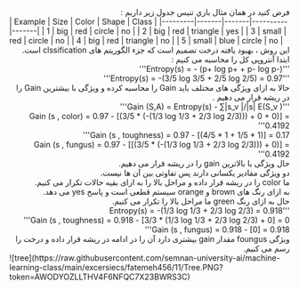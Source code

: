 <div dir="rtl">
فرض كنيد در همان مثال بازي تنيس جدول زير داريم :
<br/>
  </div>
| Example | Size  | Color | Shape    | Class |
|---------|-------|-------|----------|-------|
| 1       | big   | red   | circle   | no    |
| 2       | big   | red   | triangle | yes   |
| 3       | small | red   | circle   | no    |
| 4       | big   | red   | triangle | no    |
| 5       | small | blue  | circle   | no    |
<br/>
<div dir="rtl">
این روش ، بهبود یافته درخت تصمیم است که جزء الگوریتم های clssification است.
<br/>
ابتدا آنتروپی کل را محاسبه می کنیم :
<br/>
'''Entropy(s) = - (p+ log p+  +  p- log p-)'''
<br/>
'''Entropy(s) = -(3/5 log 3/5 + 2/5 log 2/5) = 0.97'''
<br/>
حالا به ازای ویژگی های مختلف باید Gain را محاسبه کرده و ویژگی با بیشترین Gain را در ریشه قرار می دهیم .
<br/>
'''Gain (S,A) = Entropy(s) - ∑|s_v |/|s|  E(S_v )'''
<br/> Gain (s , color) = 0.97 - [(3/5 * (-(1/3 log 1/3 + 2/3 log 2/3))) + 0 + 0)] = 0.4192'''
<br/>Gain (s , toughness) = 0.97 - [(4/5 * 1 + 1/5 * 1)] = 0.17'''
<br/>Gain (s , fungus) = 0.97 - [[(3/5 * (-(1/3 log 1/3 + 2/3 log 2/3))) + 0)] = 0.4192'''
<br/>
حال ویژگی با بالاترین gain را در ریشه قرار می دهیم.
<br/>
دو ویژگی مقادیر یکسانی دارند پس تفاوتی بین آن ها نیست.
<br/>
ما color را در ریشه قرار داده و مراحل بالا را به ازای بقیه حالات تکرار می کنیم.
<br/>
به ازای رنگ های brown و orange سیستم قطعی است و پاسخ yes می دهد.
<br/>
حال به ازای رنگ green ما مراحل بالا را تکرار می کنیم.
<br/>
'''Entropy(s) = -(1/3 log 1/3 + 2/3 log 2/3) = 0.918
<br/>Gain (s , toughness) = 0.918 - [3/3 * (1/3 log 1/3 + 2/3 log 2/3) + 0] = 0'''
<br/>Gain (s , fungus) = 0.918 - [0] = 0.918'''
<br/>
ویژگی foungus مقدار gain بیشتری دارد آن را در ادامه در ریشه قرار داده و درخت را رسم می کنیم.
</div>
![tree](https://raw.githubusercontent.com/semnan-university-ai/machine-learning-class/main/excersiecs/fatemeh456/11/Tree.PNG?token=AWODYOZLLTHV4F6NFQC7X23BWRS3C)
